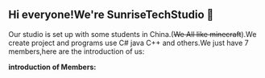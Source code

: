 ## Hi everyone!We're SunriseTechStudio 👋
Our studio is set up with some students in China.(~~We All like minecraft~~).We create project and programs use C# java C++ and others.We just have 7 members,here are the introduction of us:

**introduction of Members:**


